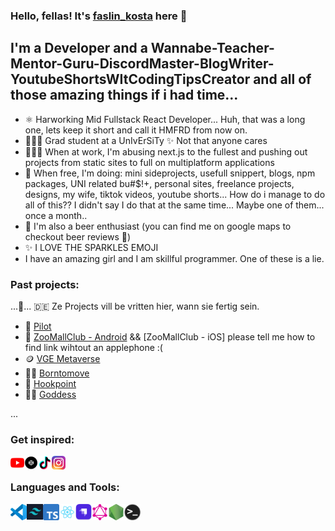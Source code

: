 ### Hello, fellas! It's [faslin_kosta][youtube] here 👋

## I'm a **Developer** and a Wannabe-Teacher-Mentor-Guru-DiscordMaster-BlogWriter-YoutubeShortsWItCodingTipsCreator and all of those amazing things if i had time...

- ⚛️ Harworking Mid Fullstack React Developer... Huh, that was a long one, lets keep it short and call it HMFRD from now on.
- 👨🏻‍🎓 Grad student at a UnIvErSiTy ✨ Not that anyone cares
- 👨🏻‍💻 When at work, I'm abusing next.js to the fullest and pushing out projects from static sites to full on multiplatform applications
- 🥳 When free, I'm doing: mini sideprojects, usefull snippert, blogs, npm packages, UNI related bu#$!+, personal sites, freelance projects, designs,
my wife, tiktok videos, youtube shorts... How do i manage to do all of this?? I didn't say I do that at the same time... Maybe one of them... once a month..
- 🍺 I'm also a beer enthusiast (you can find me on google maps to checkout beer reviews 🤣)
- ✨ I LOVE THE SPARKLES EMOJI
- I have an amazing girl and I am skillful programmer. One of these is a lie.

### Past projects:

...🗿... 🇩🇪 Ze Projects vill be vritten hier, wann sie fertig sein.

- 📰 [Pilot](https://pilot.bg)
- 🐶 [ZooMallClub - Android](https://play.google.com/store/apps/details?id=zoomall.ionic.starter) && [ZooMallClub - iOS] please tell me how to find link wihtout an applephone :(
- 🪙 [VGE Metaverse](https://vgemeta.com)
- 🏃🏻 [Borntomove](https://borntomoveshop.com/)
- 📕 [Hookpoint](https://hookpoint.com)
- 💃🏻 [Goddess](https://goddessbyandjelinaatanasova.com/)

...

### Get inspired:

[<img align="left" alt="codeSTACKr | YouTube" width="22px" src="https://github.com/m258987/m258987/blob/main/yt.png?raw=true" />][youtube]
[<img align="left" alt="codeSTACKr | Codepen" width="22px" src="https://raw.githubusercontent.com/m258987/m258987/main/codepen.webp" />][codepen]
[<img align="left" alt="codeSTACKr | TikTok" width="22px" src="https://raw.githubusercontent.com/m258987/m258987/main/tiktok.webp" />][tiktok]
[<img align="left" alt="codeSTACKr | Instagram" width="22px" src="https://github.com/m258987/m258987/blob/main/ig.png?raw=true" />][instagram]


<br />

### Languages and Tools:

[<img align="left" alt="Visual Studio Code" width="26px" src="https://raw.githubusercontent.com/github/explore/80688e429a7d4ef2fca1e82350fe8e3517d3494d/topics/visual-studio-code/visual-studio-code.png" />][vscode]

[<img align="left" alt="Tailwind" width="26px" src="https://github.com/m258987/m258987/blob/main/twcss.png?raw=true" />][tailwind]

[<img align="left" alt="TypeScript" width="26px" src="https://github.com/m258987/m258987/blob/main/ts.png?raw=true" />][ts]

[<img align="left" alt="React" width="26px" src="https://raw.githubusercontent.com/github/explore/80688e429a7d4ef2fca1e82350fe8e3517d3494d/topics/react/react.png" />][react]

[<img align="left" alt="Strapi" width="26px" src="https://github.com/m258987/m258987/blob/main/strapi.png?raw=true"/>][strapi]

[<img align="left" alt="GraphQL" width="26px" src="https://raw.githubusercontent.com/github/explore/80688e429a7d4ef2fca1e82350fe8e3517d3494d/topics/graphql/graphql.png" />][gql]

[<img align="left" alt="Node.js" width="26px" src="https://raw.githubusercontent.com/github/explore/80688e429a7d4ef2fca1e82350fe8e3517d3494d/topics/nodejs/nodejs.png" />][node]


[<img align="left" alt="Terminal" width="26px" src="https://raw.githubusercontent.com/github/explore/80688e429a7d4ef2fca1e82350fe8e3517d3494d/topics/terminal/terminal.png" />][ohmyzsh]

<br />
<br />

[strapi]: https://strapi.io
[vscode]: https://code.visualstudio.com/
[ohmyzsh]: https://ohmyz.sh/
[youtube]: https://www.youtube.com/@faslin_kosta_code
[instagram]: https://instagram.com/faslin_kosta
[tiktok]: https://tiktok.com/@faslin_kosta
[codepen]: https://codepen.io/faslin_kosta
[tailwind]: https://tailwindcss.com/
[react]: https://reactjs.org
[next]: https://nextjs.org
[vercel]: https://vercel.com
[ts]: https://www.typescriptlang.org/
[gql]: https://graphql.org/
[node]: https://nodejs.org/
